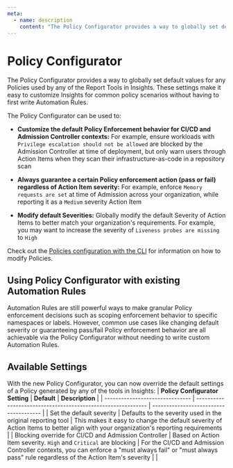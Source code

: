 ```yaml
---
meta:
  - name: description
    content: "The Policy Configurator provides a way to globally set default values for any Policies used by any of the Report Tools in Insights"
---
```

# Policy Configurator
The Policy Configurator provides a way to globally set default values for any Policies used by any of the Report Tools in Insights. These settings make it easy to customize Insights for common policy scenarios without having to first write Automation Rules.

The Policy Configurator can be used to:
* **Customize the default Policy Enforcement behavior for CI/CD and Admission Controller contexts:** For example, ensure workloads with `Privilege escalation should not be allowed` are blocked by the Admission Controller at time of deployment, but only warn users through Action Items when they scan their infrastructure-as-code in a repository scan

* **Always guarantee a certain Policy enforcement action (pass or fail) regardless of Action Item severity:** For example, enforce `Memory requests are set` at time of Admission across your organization, while reporting it as a `Medium` severity Action Item

* **Modify default Severities:** Globally modify the default Severity of Action Items to better match your organization's requirements. For example, you may want to increase the severity of `Liveness probes are missing` to `High`

Check out the [Policies configuration with the CLI](/configure/cli/settings) for information on how to modify Policies.

## Using Policy Configurator with existing Automation Rules
Automation Rules are still powerful ways to make granular Policy enforcement decisions such as scoping enforcement behavior to specific namespaces or labels. However, common use cases like changing default severity or guaranteeing pass/fail Policy enforcement behavior are all achievable via the Policy Configurator without needing to write custom Automation Rules.

## Available Settings
With the new Policy Configurator, you can now override the default settings of a Policy generated by any of the tools in Insights:
| **Policy Configurator Setting** | **Default**                                                   | **Description**                                      |
| ------------------------------- | ------------------------------------------------------------  | -------------------------------------- |
| Set the default severity        | Defaults to the severity used in the original reporting tool  | This makes it easy to change the default severity of Action Items to better align with your organization's reporting requirements |
| Blocking override for CI/CD and Admission Controller               | Based on Action Item severity. `High` and `Critical` are blocking | For the CI/CD and Admission Controller contexts, you can enforce a "must always fail" or "must always pass" rule regardless of the Action Item's severity |                                                                                            |